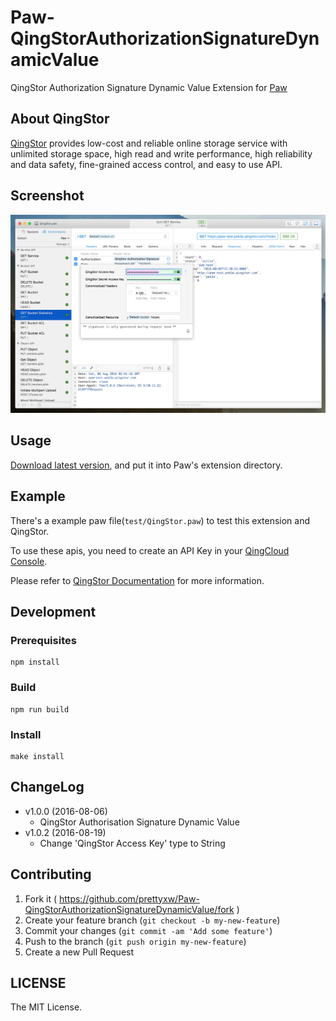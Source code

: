 # Paw-QingStorAuthorizationSignatureDynamicValue
QingStor Authorization Signature Dynamic Value Extension for [Paw](https://paw.cloud)



## About QingStor

[QingStor](https://docs.qingcloud.com/guide/object_storage.html) provides low-cost and reliable online storage service with unlimited storage space, high read and write performance, high reliability and data safety, fine-grained access control, and easy to use API.



## Screenshot

![Version 1.0](screenshots/version_1.0.png)



## Usage

[Download latest version](https://github.com/prettyxw/Paw-QingStorAuthorizationSignatureDynamicValue/releases), and put it into Paw's extension directory.



## Example

There's a example paw file(`test/QingStor.paw`) to test this extension and QingStor. 

To use these apis, you need to create an API Key in your [QingCloud Console](https://console.qingcloud.com/access_keys/). 

Please refer to [QingStor Documentation](https://docs.qingcloud.com/qingstor/api/index.html)  for more information.



## Development

### Prerequisites

```shell
npm install
```

### Build

```shell
npm run build
```

### Install

```shell
make install
```



## ChangeLog

* v1.0.0 (2016-08-06)
  * QingStor Authorisation Signature Dynamic Value
* v1.0.2 (2016-08-19)
  * Change 'QingStor Access Key' type to String




Contributing
------------

1. Fork it ( https://github.com/prettyxw/Paw-QingStorAuthorizationSignatureDynamicValue/fork )
2. Create your feature branch (`git checkout -b my-new-feature`)
3. Commit your changes (`git commit -am 'Add some feature'`)
4. Push to the branch (`git push origin my-new-feature`)
5. Create a new Pull Request



LICENSE
-------
The MIT License.

